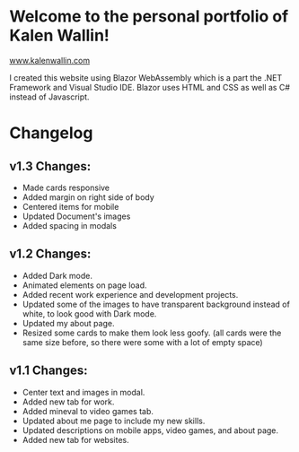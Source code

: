 # Welcome to the personal portfolio of Kalen Wallin!
www.kalenwallin.com

I created this website using Blazor WebAssembly which is a part the .NET Framework and Visual Studio IDE. Blazor uses HTML and CSS as well as C# instead of Javascript.

# Changelog

## v1.3 Changes:
- Made cards responsive
- Added margin on right side of body
- Centered items for mobile
- Updated Document's images
- Added spacing in modals

## v1.2 Changes:
- Added Dark mode.
- Animated elements on page load.
- Added recent work experience and development projects.
- Updated some of the images to have transparent background instead of white, to look good with Dark mode.
- Updated my about page.
- Resized some cards to make them look less goofy. (all cards were the same size before, so there were some with a lot of empty space)

## v1.1 Changes:
- Center text and images in modal.
- Added new tab for work.
- Added mineval to video games tab.
- Updated about me page to include my new skills.
- Updated descriptions on mobile apps, video games, and about page.
- Added new tab for websites.
